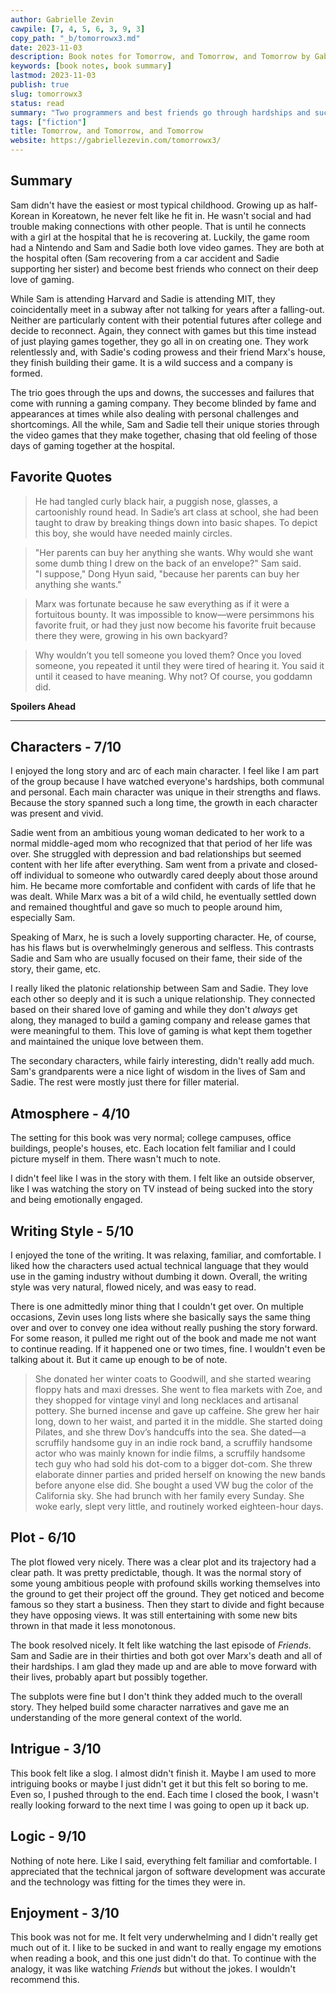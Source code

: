 ```yaml
---
author: Gabrielle Zevin
cawpile: [7, 4, 5, 6, 3, 9, 3]
copy_path: "_b/tomorrowx3.md"
date: 2023-11-03
description: Book notes for Tomorrow, and Tomorrow, and Tomorrow by Gabrielle Zevin.
keywords: [book notes, book summary]
lastmod: 2023-11-03
publish: true
slug: tomorrowx3
status: read
summary: "Two programmers and best friends go through hardships and successes to tell their stories through what they love the most: video games."
tags: ["fiction"]
title: Tomorrow, and Tomorrow, and Tomorrow
website: https://gabriellezevin.com/tomorrowx3/
---
```


## Summary

Sam didn't have the easiest or most typical childhood. Growing up as half-Korean in Koreatown, he never felt like he fit in. He wasn't social and had trouble making connections with other people. That is until he connects with a girl at the hospital that he is recovering at. Luckily, the game room had a Nintendo and Sam and Sadie both love video games. They are both at the hospital often (Sam recovering from a car accident and Sadie supporting her sister) and become best friends who connect on their deep love of gaming.

While Sam is attending Harvard and Sadie is attending MIT, they coincidentally meet in a subway after not talking for years after a falling-out. Neither are particularly content with their potential futures after college and decide to reconnect. Again, they connect with games but this time instead of just playing games together, they go all in on creating one. They work relentlessly and, with Sadie's coding prowess and their friend Marx's house, they finish building their game. It is a wild success and a company is formed.

The trio goes through the ups and downs, the successes and failures that come with running a gaming company. They become blinded by fame and appearances at times while also dealing with personal challenges and shortcomings. All the while, Sam and Sadie tell their unique stories through the video games that they make together, chasing that old feeling of those days of gaming together at the hospital.

## Favorite Quotes

> He had tangled curly black hair, a puggish nose, glasses, a cartoonishly round head. In Sadie’s art class at school, she had been taught to draw by breaking things down into basic shapes. To depict this boy, she would have needed mainly circles.

> "Her parents can buy her anything she wants. Why would she want some dumb thing I drew on the back of an envelope?" Sam said.  
> "I suppose," Dong Hyun said, "because her parents can buy her anything she wants."

> Marx was fortunate because he saw everything as if it were a fortuitous bounty. It was impossible to know—were persimmons his favorite fruit, or had they just now become his favorite fruit because there they were, growing in his own backyard?

> Why wouldn’t you tell someone you loved them? Once you loved someone, you repeated it until they were tired of hearing it. You said it until it ceased to have meaning. Why not? Of course, you goddamn did.

**Spoilers Ahead**

---

## Characters - 7/10

I enjoyed the long story and arc of each main character. I feel like I am part of the group because I have watched everyone's hardships, both communal and personal. Each main character was unique in their strengths and flaws. Because the story spanned such a long time, the growth in each character was present and vivid.

Sadie went from an ambitious young woman dedicated to her work to a normal middle-aged mom who recognized that that period of her life was over. She struggled with depression and bad relationships but seemed content with her life after everything. Sam went from a private and closed-off individual to someone who outwardly cared deeply about those around him. He became more comfortable and confident with cards of life that he was dealt. While Marx was a bit of a wild child, he eventually settled down and remained thoughtful and gave so much to people around him, especially Sam.

Speaking of Marx, he is such a lovely supporting character. He, of course, has his flaws but is overwhelmingly generous and selfless. This contrasts Sadie and Sam who are usually focused on their fame, their side of the story, their game, etc.

I really liked the platonic relationship between Sam and Sadie. They love each other so deeply and it is such a unique relationship. They connected based on their shared love of gaming and while they don't *always* get along, they managed to build a gaming company and release games that were meaningful to them. This love of gaming is what kept them together and maintained the unique love between them.

The secondary characters, while fairly interesting, didn't really add much. Sam's grandparents were a nice light of wisdom in the lives of Sam and Sadie. The rest were mostly just there for filler material.

## Atmosphere - 4/10

The setting for this book was very normal; college campuses, office buildings, people's houses, etc. Each location felt familiar and I could picture myself in them. There wasn't much to note.

I didn't feel like I was in the story with them. I felt like an outside observer, like I was watching the story on TV instead of being sucked into the story and being emotionally engaged.

## Writing Style - 5/10

I enjoyed the tone of the writing. It was relaxing, familiar, and comfortable. I liked how the characters used actual technical language that they would use in the gaming industry without dumbing it down. Overall, the writing style was very natural, flowed nicely, and was easy to read.

There is one admittedly minor thing that I couldn't get over. On multiple occasions, Zevin uses long lists where she basically says the same thing over and over to convey one idea without really pushing the story forward. For some reason, it pulled me right out of the book and made me not want to continue reading. If it happened one or two times, fine. I wouldn't even be talking about it. But it came up enough to be of note.

> She donated her winter coats to Goodwill, and she started wearing floppy hats and maxi dresses. She went to flea markets with Zoe, and they shopped for vintage vinyl and long necklaces and artisanal pottery. She burned incense and gave up caffeine. She grew her hair long, down to her waist, and parted it in the middle. She started doing Pilates, and she threw Dov’s handcuffs into the sea. She dated—a scruffily handsome guy in an indie rock band, a scruffily handsome actor who was mainly known for indie films, a scruffily handsome tech guy who had sold his dot-com to a bigger dot-com. She threw elaborate dinner parties and prided herself on knowing the new bands before anyone else did. She bought a used VW bug the color of the California sky. She had brunch with her family every Sunday. She woke early, slept very little, and routinely worked eighteen-hour days.

## Plot - 6/10

The plot flowed very nicely. There was a clear plot and its trajectory had a clear path. It was pretty predictable, though. It was the normal story of some young ambitious people with profound skills working themselves into the ground to get their project off the ground. They get noticed and become famous so they start a business. Then they start to divide and fight because they have opposing views. It was still entertaining with some new bits thrown in that made it less monotonous.

The book resolved nicely. It felt like watching the last episode of *Friends*. Sam and Sadie are in their thirties and both got over Marx's death and all of their hardships. I am glad they made up and are able to move forward with their lives, probably apart but possibly together.

The subplots were fine but I don't think they added much to the overall story. They helped build some character narratives and gave me an understanding of the more general context of the world.

## Intrigue - 3/10

This book felt like a slog. I almost didn't finish it. Maybe I am used to more intriguing books or maybe I just didn't get it but this felt so boring to me. Even so, I pushed through to the end. Each time I closed the book, I wasn't really looking forward to the next time I was going to open up it back up.

## Logic - 9/10

Nothing of note here. Like I said, everything felt familiar and comfortable. I appreciated that the technical jargon of software development was accurate and the technology was fitting for the times they were in.

## Enjoyment - 3/10

This book was not for me. It felt very underwhelming and I didn't really get much out of it. I like to be sucked in and want to really engage my emotions when reading a book, and this one just didn't do that. To continue with the analogy, it was like watching *Friends* but without the jokes. I wouldn't recommend this.

